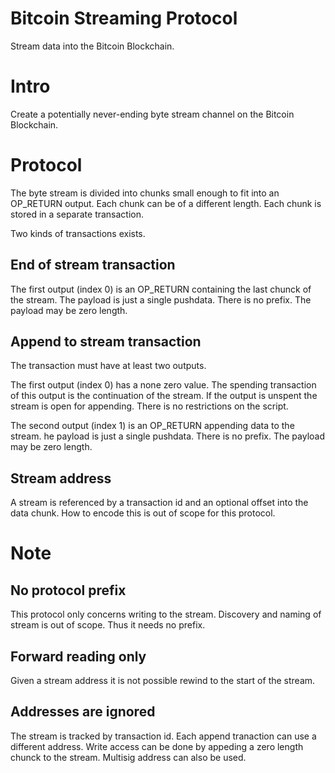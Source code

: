 # Bitcoin Streaming Protocol

Stream data into the Bitcoin Blockchain.

# Intro

Create a potentially never-ending byte stream channel on the Bitcoin Blockchain.

# Protocol

The byte stream is divided into chunks small enough to fit into an OP_RETURN output. Each chunk can be of a different length. Each chunk is stored in a separate transaction.

Two kinds of transactions exists.

## End of stream transaction

The first output (index 0) is an OP_RETURN containing the last chunck of the stream. The payload is just a single pushdata. There is no prefix. The payload may be zero length.

## Append to stream transaction

The transaction must have at least two outputs.

The first output (index 0) has a none zero value. The spending transaction of this output is the continuation of the stream. If the output is unspent the stream is open for appending. There is no restrictions on the script.

The second output (index 1) is an OP_RETURN appending data to the stream. he payload is just a single pushdata. There is no prefix. The payload may be zero length.

## Stream address

A stream is referenced by a transaction id and an optional offset into the data chunk. How to encode this is out of scope for this protocol.

# Note

## No protocol prefix

This protocol only concerns writing to the stream. Discovery and naming of stream is out of scope. Thus it needs no prefix. 

## Forward reading only

Given a stream address it is not possible rewind to the start of the stream.

## Addresses are ignored

The stream is tracked by transaction id. Each append tranaction can use a different address. Write access can be done by appeding a zero length chunck to the stream. Multisig address can also be used.






